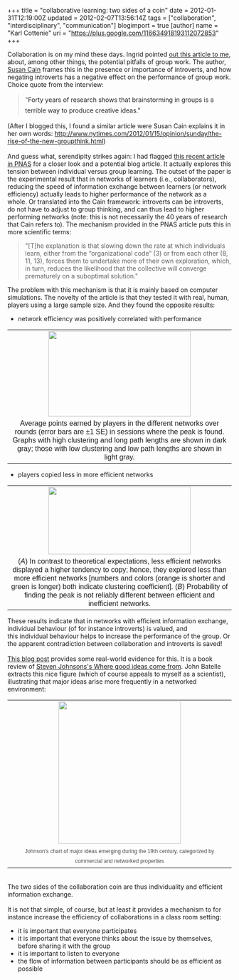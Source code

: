 +++
title = "collaborative learning: two sides of a coin"
date = 2012-01-31T12:19:00Z
updated = 2012-02-07T13:56:14Z
tags = ["collaboration", "interdisciplinary", "communication"]
blogimport = true 
[author]
	name = "Karl Cottenie"
	uri = "https://plus.google.com/116634918193112072853"
+++

Collaboration is on my mind these days. Ingrid pointed <a href="http://www.scientificamerican.com/article.cfm?id=the-power-of-introverts">out this article to me</a>, about, among other things, the potential pitfalls of group work. The author, <a href="http://www.thepowerofintroverts.com/">Susan Cain</a> frames this in the presence or importance of introverts, and how negating introverts has a negative effect on the performance of group work. Choice quote from the interview:<br /><blockquote class="tr_bq"><span style="font-family: inherit;">"<span style="background-color: white; color: #222222; line-height: 24px;">Forty years of research shows that brainstorming in groups is a terrible way to produce creative ideas."</span></span></blockquote>(After I blogged this, I found a similar article were Susan Cain explains it in her own words:&nbsp;<a href="http://www.nytimes.com/2012/01/15/opinion/sunday/the-rise-of-the-new-groupthink.html">http://www.nytimes.com/2012/01/15/opinion/sunday/the-rise-of-the-new-groupthink.html</a>)<br /><br />And guess what, serendipity strikes again: I had flagged&nbsp;<a href="http://www.pnas.org/content/109/3/764.short?rss=1">this recent article in PNAS</a>&nbsp;for a closer look and a potential blog article. It actually explores this tension between individual versus group learning. The outset of the paper is the experimental result that in networks of learners (i.e., collaborators), reducing the speed of information exchange between learners (or network efficiency) actually leads to higher performance of the network as a whole.&nbsp;Or translated into the Cain framework: introverts can be introverts, do not have to adjust to group thinking, and can thus lead to higher performing networks (note: this is not necessarily the 40 years of research that Cain refers to).&nbsp;The mechanism provided in the PNAS article puts this in more scientific terms:<br /><blockquote class="tr_bq">"[T]he explanation is that slowing down the rate at which individuals learn, either from the “organizational code” (3) or from each other (8, 11, 13), forces them to undertake more of their own exploration, which, in turn, reduces the likelihood that the collective will converge prematurely on a suboptimal solution."</blockquote>The problem with this mechanism is that it is mainly based on computer simulations. The novelty of the article is that they tested it with real, human, players using a large sample size. And they found the opposite results:<br /><ul><li>network efficiency was positively correlated with performance</li></ul><table align="center" cellpadding="0" cellspacing="0" class="tr-caption-container" style="margin-left: auto; margin-right: auto; text-align: center;"><tbody><tr><td style="text-align: center;"><a href="http://www.pnas.org/content/109/3/764/F2.medium.gif" imageanchor="1" style="margin-left: auto; margin-right: auto;"><img border="0" height="192" src="http://www.pnas.org/content/109/3/764/F2.medium.gif" width="320" /></a></td></tr><tr><td class="tr-caption" style="text-align: center;"><span style="background-color: white; font-family: 'Lucida Grande', 'Lucida Sans Unicode', Tahoma, Verdana, Arial, Helvetica, sans-serif; line-height: 19px; text-align: left;">Average points earned by players in the different networks over rounds (error bars are ±1 SE) in sessions where the peak is found. Graphs with high clustering and long path lengths are shown in dark gray; those with low clustering and low path lengths are shown in light gray</span><span style="background-color: #eeeeee; font-family: 'Lucida Grande', 'Lucida Sans Unicode', Tahoma, Verdana, Arial, Helvetica, sans-serif; line-height: 19px; text-align: left;">.</span></td></tr></tbody></table><div><ul><li>players copied less in more efficient networks</li></ul><table align="center" cellpadding="0" cellspacing="0" class="tr-caption-container" style="margin-left: auto; margin-right: auto; text-align: center;"><tbody><tr><td style="text-align: center;"><a href="http://www.pnas.org/content/109/3/764/F3.large.jpg" imageanchor="1" style="margin-left: auto; margin-right: auto;"><img border="0" height="152" src="http://www.pnas.org/content/109/3/764/F3.large.jpg" width="320" /></a></td></tr><tr><td class="tr-caption" style="text-align: center;"><span style="background-color: white;"><span style="font-family: 'Lucida Grande', 'Lucida Sans Unicode', Tahoma, Verdana, Arial, Helvetica, sans-serif; line-height: 19px; text-align: left;">(</span><em style="border-bottom-width: 0px; border-color: initial; border-image: initial; border-left-width: 0px; border-right-width: 0px; border-style: initial; border-top-width: 0px; font-family: 'Lucida Grande', 'Lucida Sans Unicode', Tahoma, Verdana, Arial, Helvetica, sans-serif; line-height: 19px; margin-bottom: 0px; margin-left: 0px; margin-right: 0px; margin-top: 0px; outline-style: none; padding-bottom: 0px; padding-left: 0px; padding-right: 0px; padding-top: 0px; text-align: left; vertical-align: baseline;">A</em><span style="font-family: 'Lucida Grande', 'Lucida Sans Unicode', Tahoma, Verdana, Arial, Helvetica, sans-serif; line-height: 19px; text-align: left;">) In contrast to theoretical expectations, less efficient networks displayed a higher tendency to copy; hence, they explored less than more efficient networks [numbers and colors (orange is shorter and green is longer) both indicate clustering coefficient]. (</span><em style="border-bottom-width: 0px; border-color: initial; border-image: initial; border-left-width: 0px; border-right-width: 0px; border-style: initial; border-top-width: 0px; font-family: 'Lucida Grande', 'Lucida Sans Unicode', Tahoma, Verdana, Arial, Helvetica, sans-serif; line-height: 19px; margin-bottom: 0px; margin-left: 0px; margin-right: 0px; margin-top: 0px; outline-style: none; padding-bottom: 0px; padding-left: 0px; padding-right: 0px; padding-top: 0px; text-align: left; vertical-align: baseline;">B</em><span style="font-family: 'Lucida Grande', 'Lucida Sans Unicode', Tahoma, Verdana, Arial, Helvetica, sans-serif; line-height: 19px; text-align: left;">) Probability of finding the peak is not reliably different between efficient and inefficient networks.</span></span></td></tr></tbody></table><div>These results indicate that in networks with efficient information exchange, individual behaviour (of for instance introverts) is valued, and this&nbsp;individual&nbsp;behaviour helps to increase the performance of the group. Or the apparent contradiction between collaboration and introverts is saved!<br /><br /><a href="http://battellemedia.com/archives/2012/01/where-good-ideas-come-from-a-tangled-bank.php">This blog post</a> provides some real-world evidence for this. It is a book review of <a href="http://www.amazon.com/gp/product/1594485380/ref=as_li_qf_sp_asin_tl?ie=UTF8&amp;tag=johnbattelles-20&amp;linkCode=as2&amp;camp=1789&amp;creative=9325&amp;creativeASIN=1594485380%22%3EWhere%20Good%20Ideas%20Come%20From:%20The%20Natural%20History%20of%20Innovation%3C/a%3E%3Cimg%20src=%22http://www.assoc-amazon.com/e/ir?t=johnbattelles-20&amp;l=as2&amp;o=1&amp;a=1594485380%22%20width=%221%22%20height=%221%22%20border=%220%22%20alt=%22%22%20style=%22border:none%20!important;%20margin:0px%20!important;%22">Steven Johnsons's Where good ideas come from</a>. John Batelle extracts&nbsp;this nice figure (which of course appeals to myself as a scientist), illustrating that major ideas arise more frequently in a networked environment:<br /><table align="center" cellpadding="0" cellspacing="0" class="tr-caption-container" style="margin-left: auto; margin-right: auto; text-align: center;"><tbody><tr><td style="text-align: center;"><a href="http://battellemedia.com/wp-content/uploads/2012/01/JohnsonChart1800.png" imageanchor="1" style="margin-left: auto; margin-right: auto;"><img border="0" height="320" src="http://battellemedia.com/wp-content/uploads/2012/01/JohnsonChart1800.png" width="275" /></a></td></tr><tr><td class="tr-caption" style="text-align: center;"><span style="background-color: white; color: #464646; font-family: Tahoma, Geneva, Verdana, sans-serif; font-size: 12px; line-height: 22px; text-align: -webkit-auto;">Johnson's chart of major ideas emerging during the 19th century, categorized by commercial and networked properties</span></td></tr></tbody></table></div><div><br /></div><div>The two sides of the collaboration coin are thus individuality and efficient information exchange.</div></div><br />It is not that simple, of course, but at least it provides a mechanism to for instance increase the efficiency of collaborations in a class room setting:<br /><ul><li>it is important that everyone participates</li><li>it is important that everyone thinks about the issue by themselves, before sharing it with the group</li><li>it is important to listen to everyone</li><li>the flow of information between participants should be as efficient as possible</li></ul><div><br /></div>
